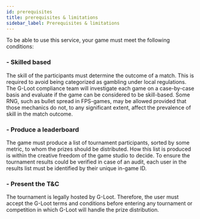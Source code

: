 ```yaml
---
id: prerequisites
title: prerequisites & limitations
sidebar_label: Prerequisites & limitations
---
```


To be able to use this service, your game must meet the following conditions:

### - Skilled based

The skill of the participants must determine the outcome of a match. This is required to avoid being categorized as gambling under local regulations. The G-Loot compliance team will investigate each game on a case-by-case basis and evaluate if the game can be considered to be skill-based. Some RNG, such as bullet spread in FPS-games, may be allowed provided that those mechanics do not, to any significant extent, affect the prevalence of skill in the match outcome.

### - Produce a leaderboard

The game must produce a list of tournament participants, sorted by some metric, to whom the prizes should be distributed. How this list is produced is within the creative freedom of the game studio to decide. To ensure the tournament results could be verified in case of an audit, each user in the results list must be identified by their unique in-game ID.

### - Present the T&C

The tournament is legally hosted by G-Loot. Therefore, the user must accept the G-Loot terms and conditions before entering any tournament or competition in which G-Loot will handle the prize distribution.
